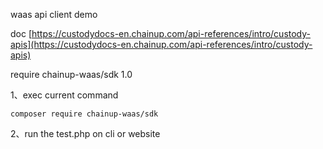 waas api client demo

doc [https://custodydocs-en.chainup.com/api-references/intro/custody-apis](https://custodydocs-en.chainup.com/api-references/intro/custody-apis)

require chainup-waas/sdk 1.0

1、exec current command 

`composer require chainup-waas/sdk`

2、run the test.php on cli or website
